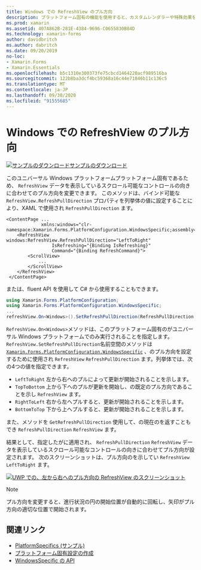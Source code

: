 ```yaml
---
title: Windows での RefreshView のプル方向
description: プラットフォーム固有の機能を使用すると、カスタムレンダラーや特殊効果を実装することなく、特定のプラットフォームでのみ使用できる機能を使用できます。 この記事では、RefreshView のプル方向を変更できるようにする、Windows プラットフォーム固有のを使用する方法について説明します。
ms.prod: xamarin
ms.assetid: 407A862B-281E-4384-9696-C0655830B84D
ms.technology: xamarin-forms
author: davidbritch
ms.author: dabritch
ms.date: 09/20/2019
no-loc:
- Xamarin.Forms
- Xamarin.Essentials
ms.openlocfilehash: b5c1310e300373fe75cbcd1464220acf989516ba
ms.sourcegitcommit: 122b8ba3dcf4bc59368a16c44e71846b11c136c5
ms.translationtype: MT
ms.contentlocale: ja-JP
ms.lasthandoff: 09/30/2020
ms.locfileid: "91555685"
---
```

# <a name="refreshview-pull-direction-on-windows"></a>Windows での RefreshView のプル方向

[![サンプルのダウンロード](~/media/shared/download.png)サンプルのダウンロード](https://docs.microsoft.com/samples/xamarin/xamarin-forms-samples/userinterface-platformspecifics)

このユニバーサル Windows プラットフォームプラットフォーム固有であるため、 `RefreshView` データを表示しているスクロール可能なコントロールの向きに合わせてのプル方向を変更できます。 このメソッドは、バインド可能な `RefreshView.RefreshPullDirection` プロパティを列挙体の値に設定することにより、XAML で使用され `RefreshPullDirection` ます。

```xaml
<ContentPage ...
             xmlns:windows="clr-namespace:Xamarin.Forms.PlatformConfiguration.WindowsSpecific;assembly=Xamarin.Forms.Core">
    <RefreshView windows:RefreshView.RefreshPullDirection="LeftToRight"
                 IsRefreshing="{Binding IsRefreshing}"
                 Command="{Binding RefreshCommand}">
        <ScrollView>
            ...
        </ScrollView>
    </RefreshView>
 </ContentPage>
```

または、fluent API を使用して C# から使用することもできます。

```csharp
using Xamarin.Forms.PlatformConfiguration;
using Xamarin.Forms.PlatformConfiguration.WindowsSpecific;
...
refreshView.On<Windows>().SetRefreshPullDirection(RefreshPullDirection.LeftToRight);
```

`RefreshView.On<Windows>`メソッドは、このプラットフォーム固有のがユニバーサル Windows プラットフォームでのみ実行されることを指定します。 `RefreshView.SetRefreshPullDirection`名前空間のメソッドは [`Xamarin.Forms.PlatformConfiguration.WindowsSpecific`](xref:Xamarin.Forms.PlatformConfiguration.WindowsSpecific) 、のプル方向を設定するために使用され `RefreshView` `RefreshPullDirection` ます。列挙体では、次の4つの値を指定できます。

- `LeftToRight` 左から右へのプルによって更新が開始されることを示します。
- `TopToBottom` 上から下へのプルが更新を開始し、の既定のプル方向であることを示し `RefreshView` ます。
- `RightToLeft` 右から左へプルすると、更新が開始されることを示します。
- `BottomToTop` 下から上へプルすると、更新が開始されることを示します。

また、メソッドを `GetRefreshPullDirection` 使用して、の現在のを返すこともでき `RefreshPullDirection` `RefreshView` ます。

結果として、指定したがに適用され、 `RefreshPullDirection` `RefreshView` データを表示しているスクロール可能なコントロールの向きに合わせてプル方向が設定されます。 次のスクリーンショットは、プル方向のを示してい `RefreshView` `LeftToRight` ます。

[![UWP での、左から右へのプル方向の RefreshView のスクリーンショット](refreshview-pulldirection-images/refreshview-pulldirection.png "左から右方向のプル方向の RefreshView")](refreshview-pulldirection-images/refreshview-pulldirection-large.png#lightbox "左から右方向のプル方向の RefreshView")

> [!NOTE]
> プル方向を変更すると、進行状況の円の開始位置が自動的に回転し、矢印がプル方向の適切な位置で開始されます。

## <a name="related-links"></a>関連リンク

- [PlatformSpecifics (サンプル)](/samples/xamarin/xamarin-forms-samples/userinterface-platformspecifics)
- [プラットフォーム固有設定の作成](~/xamarin-forms/platform/platform-specifics/index.md#creating-platform-specifics)
- [WindowsSpecific の API](xref:Xamarin.Forms.PlatformConfiguration.WindowsSpecific)